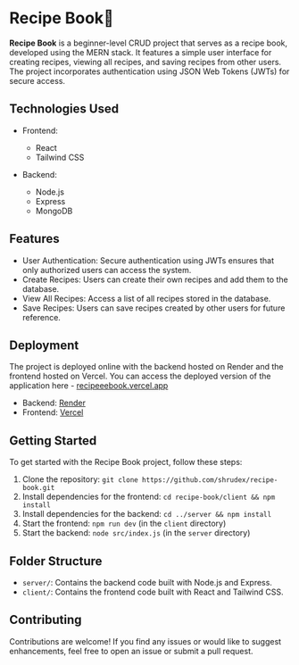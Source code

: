 # Recipe Book🍴

**Recipe Book** is a beginner-level CRUD project that serves as a recipe book, developed using the MERN stack. It features a simple user interface for creating recipes, viewing all recipes, and saving recipes from other users. The project incorporates authentication using JSON Web Tokens (JWTs) for secure access.

## Technologies Used

- Frontend:
  - React
  - Tailwind CSS

- Backend:
  - Node.js
  - Express
  - MongoDB

## Features

- User Authentication: Secure authentication using JWTs ensures that only authorized users can access the system.
- Create Recipes: Users can create their own recipes and add them to the database.
- View All Recipes: Access a list of all recipes stored in the database.
- Save Recipes: Users can save recipes created by other users for future reference.

## Deployment

The project is deployed online with the backend hosted on Render and the frontend hosted on Vercel.
You can access the deployed version of the application here - [recipeeebook.vercel.app](https://recipeeebook.vercel.app/)

- Backend: [Render](https://render.com/)
- Frontend: [Vercel](https://vercel.com/)

## Getting Started

To get started with the Recipe Book project, follow these steps:

1. Clone the repository: `git clone https://github.com/shrudex/recipe-book.git`
2. Install dependencies for the frontend: `cd recipe-book/client && npm install`
3. Install dependencies for the backend: `cd ../server && npm install`
4. Start the frontend: `npm run dev` (in the `client` directory)
5. Start the backend: `node src/index.js` (in the `server` directory)

## Folder Structure

- `server/`: Contains the backend code built with Node.js and Express.
- `client/`: Contains the frontend code built with React and Tailwind CSS.

## Contributing

Contributions are welcome! If you find any issues or would like to suggest enhancements, feel free to open an issue or submit a pull request.
